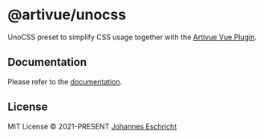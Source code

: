 # @artivue/unocss

UnoCSS preset to simplify CSS usage together with the [Artivue Vue Plugin](https://github.com/Eschricht/artivue/tree/main/packages/artivue).

## Documentation

Please refer to the [documentation](https://artivue.eschricht.dev/integrations/unocss.html).

## License

MIT License &copy; 2021-PRESENT [Johannes Eschricht](https://github.com/eschricht)
